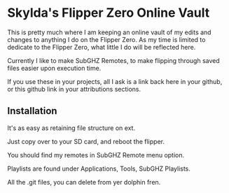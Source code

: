 
# Skylda's Flipper Zero Online Vault

This is pretty much where I am keeping an online vault of my edits and changes
to anything I do on the Flipper Zero. As my time is limited to dedicate to
the Flipper Zero, what little I do will be reflected here.

Currently I like to make SubGHZ Remotes, to make flipping through saved files easier
upon execution time.

If you use these in your projects, all I ask is a link back here in your github,
or this github link in your attributions sections.


## Installation

It's as easy as retaining file structure on ext.

Just copy over to your SD card, and reboot the flipper.

You should find my remotes in SubGHZ Remote menu option.

Playlists are found under Applications, Tools, SubGHZ Playlists.

All the .git files, you can delete from yer dolphin fren.